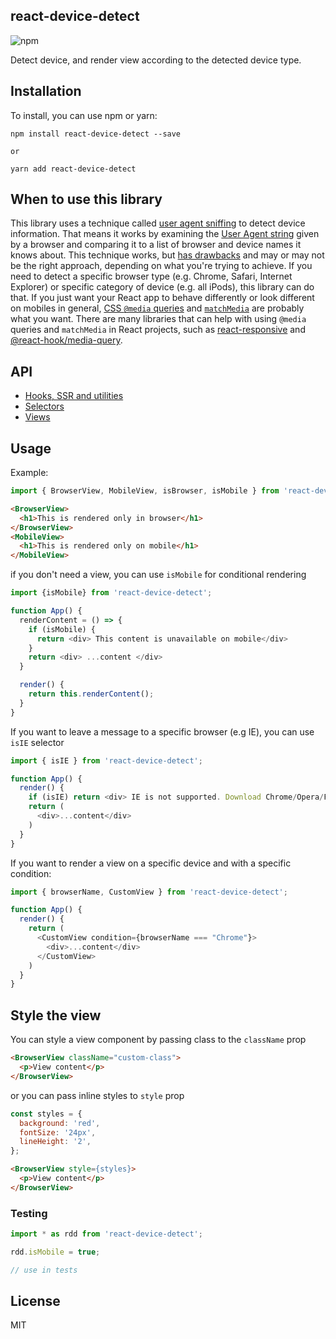 ## react-device-detect

![npm](https://img.shields.io/npm/dm/react-device-detect?label=npm%20downloads)

Detect device, and render view according to the detected device type.

## Installation

To install, you can use npm or yarn:

```
npm install react-device-detect --save

or

yarn add react-device-detect
```

## When to use this library

This library uses a technique called [user agent sniffing](https://developer.mozilla.org/en-US/docs/Web/HTTP/Browser_detection_using_the_user_agent) to detect device information. That means it works by examining the [User Agent string](https://en.wikipedia.org/wiki/User_agent) given by a browser and comparing it to a list of browser and device names it knows about. This technique works, but [has drawbacks](https://css-tricks.com/browser-detection-is-bad/) and may or may not be the right approach, depending on what you're trying to achieve. If you need to detect a specific browser type (e.g. Chrome, Safari, Internet Explorer) or specific category of device (e.g. all iPods), this library can do that. If you just want your React app to behave differently or look different on mobiles in general, [CSS `@media` queries](https://developer.mozilla.org/en-US/docs/Web/CSS/@media) and [`matchMedia`](https://developer.mozilla.org/en-US/docs/Web/API/Window/matchMedia) are probably what you want. There are many libraries that can help with using `@media` queries and `matchMedia` in React projects, such as [react-responsive](https://www.npmjs.com/package/react-responsive) and [@react-hook/media-query](https://www.npmjs.com/package/@react-hook/media-query).

## API

- [Hooks, SSR and utilities](docs/api.md)
- [Selectors](docs/selectors.md)
- [Views](docs/views.md)

## Usage

Example:

```javascript
import { BrowserView, MobileView, isBrowser, isMobile } from 'react-device-detect';
```

```html
<BrowserView>
  <h1>This is rendered only in browser</h1>
</BrowserView>
<MobileView>
  <h1>This is rendered only on mobile</h1>
</MobileView>
```

if you don't need a view, you can use `isMobile` for conditional rendering

```javascript
import {isMobile} from 'react-device-detect';

function App() {
  renderContent = () => {
    if (isMobile) {
      return <div> This content is unavailable on mobile</div>
    }
    return <div> ...content </div>
  }

  render() {
    return this.renderContent();
  }
}
```

If you want to leave a message to a specific browser (e.g IE), you can use `isIE` selector

```javascript
import { isIE } from 'react-device-detect';

function App() {
  render() {
    if (isIE) return <div> IE is not supported. Download Chrome/Opera/Firefox </div>
    return (
      <div>...content</div>
    )
  }
}
```

If you want to render a view on a specific device and with a specific condition:

```javascript
import { browserName, CustomView } from 'react-device-detect';

function App() {
  render() {
    return (
      <CustomView condition={browserName === "Chrome"}>
        <div>...content</div>
      </CustomView>
    )
  }
}
```

## Style the view

You can style a view component by passing class to the `className` prop

```html
<BrowserView className="custom-class">
  <p>View content</p>
</BrowserView>
```

or you can pass inline styles to `style` prop

```javascript
const styles = {
  background: 'red',
  fontSize: '24px',
  lineHeight: '2',
};
```

```html
<BrowserView style={styles}>
  <p>View content</p>
</BrowserView>
```

### Testing

```js
import * as rdd from 'react-device-detect';

rdd.isMobile = true;

// use in tests
```

## License

MIT
